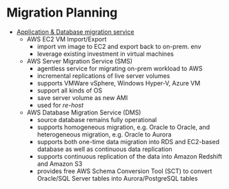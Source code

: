 # Migration Planning 

- [Application & Database migration service](https://jayendrapatil.com/aws-cloud-migration-services/)
  - AWS EC2 VM Import/Export
    - import vm image to EC2 and export back to on-prem. env
    - leverage existing investment in virtual machines
  - AWS Server Migration Service (SMS)
    - agentless service for migrating on-prem workload to AWS
    - incremental replications of live server volumes
    - supports VMWare vSphere, Windows Hyper-V, Azure VM
    - support all kinds of OS
    - save server volume as new AMI
    - used for _re-host_    
  - AWS Database Migration Service (DMS)
    - source database remains fully operational
    - supports homogeneous migration, e.g. Oracle to Oracle, and heterogeneous migration, e.g. Oracle to Aurora
    - supports both one-time data migration into RDS and EC2-based database as well as continuous data replication
    - supports continuous replication of the data into Amazon Redshift and Amazon S3
    - provides free AWS Schema Conversion Tool (SCT) to convert Oracle/SQL Server tables into Aurora/PostgreSQL tables
  
